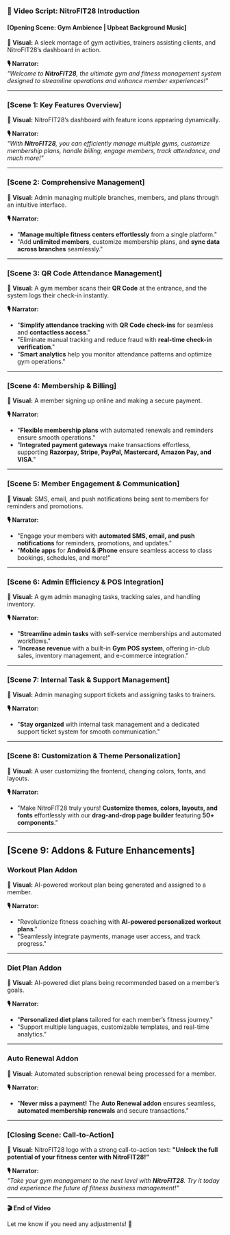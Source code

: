 ### **🎥 Video Script: NitroFIT28 Introduction**

#### **[Opening Scene: Gym Ambience | Upbeat Background Music]**

**🎥 Visual:** A sleek montage of gym activities, trainers assisting clients, and NitroFIT28’s dashboard in action.

**🎙️ Narrator:**  
_"Welcome to **NitroFIT28**, the ultimate gym and fitness management system designed to streamline operations and enhance member experiences!"_

---

### **[Scene 1: Key Features Overview]**

**🎥 Visual:** NitroFIT28’s dashboard with feature icons appearing dynamically.

**🎙️ Narrator:**  
_"With **NitroFIT28**, you can efficiently manage multiple gyms, customize membership plans, handle billing, engage members, track attendance, and much more!"_

---

### **[Scene 2: Comprehensive Management]**

**🎥 Visual:** Admin managing multiple branches, members, and plans through an intuitive interface.

**🎙️ Narrator:**

-   "**Manage multiple fitness centers effortlessly** from a single platform."
-   "Add **unlimited members**, customize membership plans, and **sync data across branches** seamlessly."

---

### **[Scene 3: QR Code Attendance Management]**

**🎥 Visual:** A gym member scans their **QR Code** at the entrance, and the system logs their check-in instantly.

**🎙️ Narrator:**

-   "**Simplify attendance tracking** with **QR Code check-ins** for seamless and **contactless access**."
-   "Eliminate manual tracking and reduce fraud with **real-time check-in verification**."
-   "**Smart analytics** help you monitor attendance patterns and optimize gym operations."

---

### **[Scene 4: Membership & Billing]**

**🎥 Visual:** A member signing up online and making a secure payment.

**🎙️ Narrator:**

-   "**Flexible membership plans** with automated renewals and reminders ensure smooth operations."
-   "**Integrated payment gateways** make transactions effortless, supporting **Razorpay, Stripe, PayPal, Mastercard, Amazon Pay, and VISA**."

---

### **[Scene 5: Member Engagement & Communication]**

**🎥 Visual:** SMS, email, and push notifications being sent to members for reminders and promotions.

**🎙️ Narrator:**

-   "Engage your members with **automated SMS, email, and push notifications** for reminders, promotions, and updates."
-   "**Mobile apps** for **Android & iPhone** ensure seamless access to class bookings, schedules, and more!"

---

### **[Scene 6: Admin Efficiency & POS Integration]**

**🎥 Visual:** A gym admin managing tasks, tracking sales, and handling inventory.

**🎙️ Narrator:**

-   "**Streamline admin tasks** with self-service memberships and automated workflows."
-   "**Increase revenue** with a built-in **Gym POS system**, offering in-club sales, inventory management, and e-commerce integration."

---

### **[Scene 7: Internal Task & Support Management]**

**🎥 Visual:** Admin managing support tickets and assigning tasks to trainers.

**🎙️ Narrator:**

-   "**Stay organized** with internal task management and a dedicated support ticket system for smooth communication."

---

### **[Scene 8: Customization & Theme Personalization]**

**🎥 Visual:** A user customizing the frontend, changing colors, fonts, and layouts.

**🎙️ Narrator:**

-   "Make NitroFIT28 truly yours! **Customize themes, colors, layouts, and fonts** effortlessly with our **drag-and-drop page builder** featuring **50+ components**."

---

## **[Scene 9: Addons & Future Enhancements]**

### **Workout Plan Addon**

**🎥 Visual:** AI-powered workout plan being generated and assigned to a member.

**🎙️ Narrator:**

-   "Revolutionize fitness coaching with **AI-powered personalized workout plans**."
-   "Seamlessly integrate payments, manage user access, and track progress."

---

### **Diet Plan Addon**

**🎥 Visual:** AI-powered diet plans being recommended based on a member’s goals.

**🎙️ Narrator:**

-   "**Personalized diet plans** tailored for each member’s fitness journey."
-   "Support multiple languages, customizable templates, and real-time analytics."

---

### **Auto Renewal Addon**

**🎥 Visual:** Automated subscription renewal being processed for a member.

**🎙️ Narrator:**

-   "**Never miss a payment!** The **Auto Renewal addon** ensures seamless, **automated membership renewals** and secure transactions."

---

### **[Closing Scene: Call-to-Action]**

**🎥 Visual:** NitroFIT28 logo with a strong call-to-action text: **"Unlock the full potential of your fitness center with NitroFIT28!"**

**🎙️ Narrator:**  
_"Take your gym management to the next level with **NitroFIT28**. Try it today and experience the future of fitness business management!"_

---

**🎬 End of Video**

Let me know if you need any adjustments! 🚀
